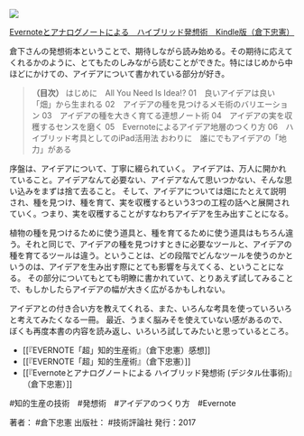 [![](https://images-fe.ssl-images-amazon.com/images/I/51iRTqdvRnL.jpg)](http://www.amazon.co.jp/exec/obidos/asin/B0719S13KQ/choiyaki81-22/)

[Evernoteとアナログノートによる　ハイブリッド発想術　Kindle版（倉下忠憲）](http://www.amazon.co.jp/exec/obidos/asin/B0719S13KQ/choiyaki81-22/)

倉下さんの発想術本ということで、期待しながら読み始める。その期待に応えてくれるかのように、とてもたのしみながら読むことができた。特にはじめから中ほどにかけての、アイデアについて書かれている部分が好き。

> **（目次）**
> はじめに　All You Need Is Idea!?
> 01　良いアイデアは良い「畑」から生まれる
> 02　アイデアの種を見つけるメモ術のバリエーション
> 03　アイデアの種を大きく育てる連想ノート術
> 04　アイデアの実を収穫するセンスを磨く
> 05　Evernoteによるアイデア地層のつくり方
> 06　ハイブリッド考具としてのiPad活用法
> おわりに　誰にでもアイデアの「地力」がある

序盤は、アイデアについて、丁寧に綴られていく。
アイデアは、万人に開かれていること。アイデアなんて必要ない、アイデアなんて思いつかない、そんな思い込みをまずは捨て去ること。
そして、アイデアについては畑にたとえて説明され、種を見つけ、種を育て、実を収穫するという3つの工程の話へと展開されていく。つまり、実を収穫することがすなわちアイデアを生み出すことになる。

植物の種を見つけるために使う道具と、種を育てるために使う道具はもちろん違う。それと同じで、アイデアの種を見つけすときに必要なツールと、アイデアの種を育てるツールは違う。ということは、どの段階でどんなツールを使うのかというのは、アイデアを生み出す際にとても影響を与えてくる、ということになる。
その部分についてもとても明瞭に書かれていて、とりあえず試してみることで、もしかしたらアイデアの幅が大きく広がるかもしれない。

アイデアとの付き合い方を教えてくれる、また、いろんな考具を使っていろいろと考えてみたくなる一冊。
最近、うまく脳みそを使えていない感があるので、ぼくも再度本書の内容を読み返し、いろいろ試してみたいと思っているところ。

- [[『EVERNOTE「超」知的生産術』（倉下忠憲）感想]]
- [[『EVERNOTE「超」知的生産術』（倉下忠憲）]]
- [[『Evernoteとアナログノートによる ハイブリッド発想術 (デジタル仕事術)』（倉下忠憲）]]

#知的生産の技術　#発想術　#アイデアのつくり方　#Evernote

著者： #倉下忠憲 
出版社： #技術評論社 
発行：2017

